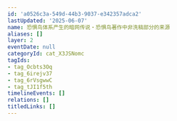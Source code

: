 ```yaml
---
id: 'a0526c3a-549d-44b3-9037-e342357adca2'
lastUpdated: '2025-06-07'
name: 恐惧鸟体系产生的暗网传说・恐惧鸟著作中非洗稿部分的来源
aliases: []
layer: 2
eventDate: null
categoryId: cat_X3JSNomc
tagIds:
- tag_Ocbts3Oq
- tag_6irejv37
- tag_6rVsgwwC
- tag_tJI1f5th
timelineEvents: []
relations: []
titledLinks: []
---
```


